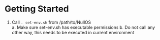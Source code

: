 # Getting Started
1. Call `. set-env.sh` from /path/to/NullOS  
  a. Make sure set-env.sh has executable permissions
  b. Do not call any other way, this needs to be executed in current environment
